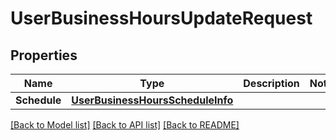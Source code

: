 # UserBusinessHoursUpdateRequest

## Properties

Name | Type | Description | Notes
------------ | ------------- | ------------- | -------------
**Schedule** | [**UserBusinessHoursScheduleInfo**](UserBusinessHoursScheduleInfo.md) |  | 

[[Back to Model list]](../README.md#documentation-for-models) [[Back to API list]](../README.md#documentation-for-api-endpoints) [[Back to README]](../README.md)


